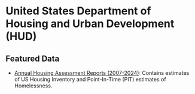 # United States Department of Housing and Urban Development (HUD)

## Featured Data
- [Annual Housing Assessment Reports (2007-2024)](./Annual-Housing-Assessment-by-State_2007-2024): Contains estimates of US Housing Inventory and Point-In-Time (PIT) estimates of  Homelessness.
